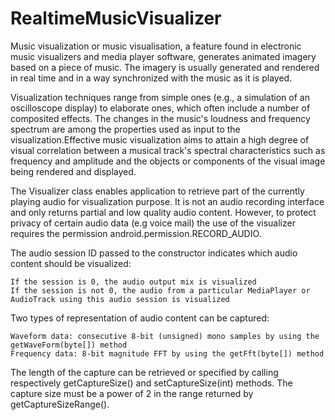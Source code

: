 # RealtimeMusicVisualizer

Music visualization or music visualisation, a feature found in electronic music visualizers and media player software, generates animated imagery based on a piece of music. The imagery is usually generated and rendered in real time and in a way synchronized with the music as it is played.

Visualization techniques range from simple ones (e.g., a simulation of an oscilloscope display) to elaborate ones, which often include a number of composited effects. The changes in the music's loudness and frequency spectrum are among the properties used as input to the visualization.Effective music visualization aims to attain a high degree of visual correlation between a musical track's spectral characteristics such as frequency and amplitude and the objects or components of the visual image being rendered and displayed. 

The Visualizer class enables application to retrieve part of the currently playing audio for visualization purpose. It is not an audio recording interface and only returns partial and low quality audio content. However, to protect privacy of certain audio data (e.g voice mail) the use of the visualizer requires the permission android.permission.RECORD_AUDIO.

The audio session ID passed to the constructor indicates which audio content should be visualized:

    If the session is 0, the audio output mix is visualized
    If the session is not 0, the audio from a particular MediaPlayer or AudioTrack using this audio session is visualized

Two types of representation of audio content can be captured:

    Waveform data: consecutive 8-bit (unsigned) mono samples by using the getWaveForm(byte[]) method
    Frequency data: 8-bit magnitude FFT by using the getFft(byte[]) method

The length of the capture can be retrieved or specified by calling respectively getCaptureSize() and setCaptureSize(int) methods. The capture size must be a power of 2 in the range returned by getCaptureSizeRange().

